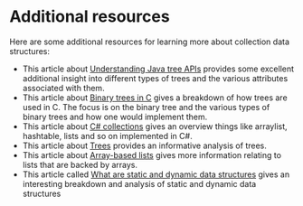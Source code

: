 # Additional resources

Here are some additional resources for learning more about collection data structures:

- This article about [Understanding Java tree APIs](https://www.developer.com/design/understanding-java-tree-apis/) provides some excellent additional insight into different types of trees and the various attributes associated with them.
- This article about [Binary trees in C](https://data-flair.training/blogs/binary-tree-in-c/) gives a breakdown of how trees are used in C. The focus is on the binary tree and the various types of binary trees and how one would implement them.
- This article about [C# collections](https://www.tutorialspoint.com/csharp/csharp_collections.htm) gives an overview things like arraylist, hashtable, lists and so on implemented in C#.
- This article about [Trees](https://isaaccomputerscience.org/concepts/dsa_datastruct_tree?examBoard=all&stage=all) provides an informative analysis of trees.
- This article about [Array-based lists](https://opendatastructures.org/ods-cpp/2_Array_Based_Lists.html) gives more information relating to lists that are backed by arrays.
- This article called [What are static and dynamic data structures](https://www.scaler.com/topics/static-and-dynamic-data-structure/) gives an interesting breakdown and analysis of static and dynamic data structures